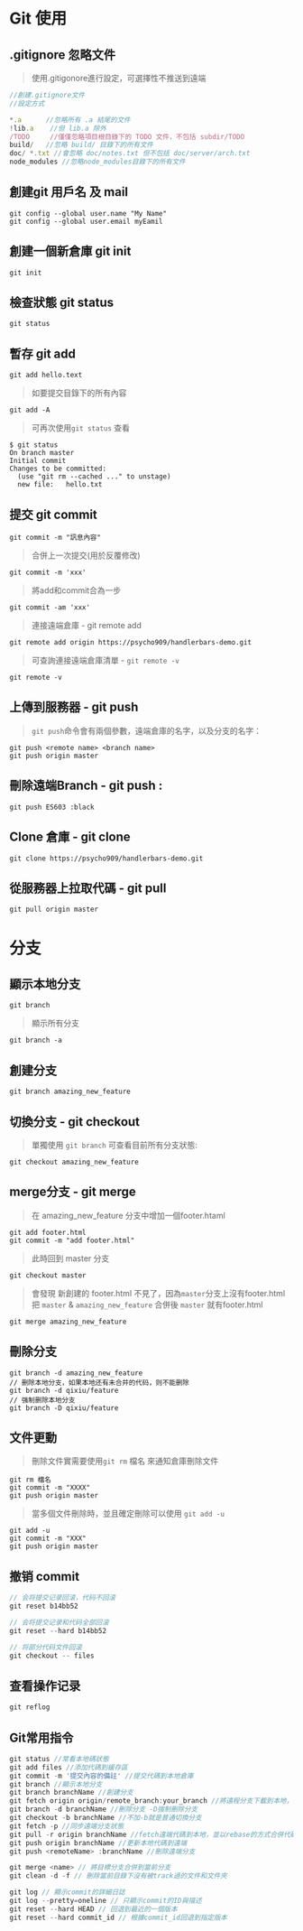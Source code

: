 # Git 使用
## .gitignore 忽略文件
> 使用.gitigonore進行設定，可選擇性不推送到遠端
```javascript
//創建.gitignore文件
//設定方式

*.a      //忽略所有 .a 結尾的文件
!lib.a    //但 lib.a 除外
/TODO     //僅僅忽略項目根目錄下的 TODO 文件，不包括 subdir/TODO
build/   //忽略 build/ 目錄下的所有文件
doc/ *.txt //會忽略 doc/notes.txt 但不包括 doc/server/arch.txt
node_modules //忽略node_modules目錄下的所有文件
```
## 創建git 用戶名 及 mail
```git
git config --global user.name "My Name"
git config --global user.email myEamil
```
## 創建一個新倉庫 git init
```git
git init
```
## 檢查狀態 git status
```git
git status
```
## 暫存 git add
```git
git add hello.text
```
> 如要提交目錄下的所有內容
```git
git add -A
```
> 可再次使用`git status` 查看
```git
$ git status
On branch master
Initial commit
Changes to be committed:
  (use "git rm --cached ..." to unstage)
  new file:   hello.txt
```
## 提交 git commit
```git
git commit -m "訊息內容"
```
> 合併上一次提交(用於反覆修改)
```git
git commit -m 'xxx'
```
> 將add和commit合為一步
```git
git commit -am 'xxx'
```
> 連接遠端倉庫 - git remote add
```git
git remote add origin https://psycho909/handlerbars-demo.git
```
> 可查詢連接遠端倉庫清單 - `git remote -v`
```
git remote -v
```
## 上傳到服務器 - git push <remote name> <branch name>
> `git push`命令會有兩個參數，遠端倉庫的名字，以及分支的名字：
```git
git push <remote name> <branch name>
git push origin master
```
## 刪除遠端Branch - git push <remote name> :<branch name>
```git
git push ES603 :black
```
## Clone 倉庫 - git clone
```git
git clone https://psycho909/handlerbars-demo.git
```
## 從服務器上拉取代碼 - git pull
```git
git pull origin master
```
# 分支
## 顯示本地分支
```git
git branch
```
> 顯示所有分支
```git
git branch -a
```
## 創建分支
```git
git branch amazing_new_feature
```
## 切換分支 - git checkout
> 單獨使用 `git branch` 可查看目前所有分支狀態:
```git
git checkout amazing_new_feature
```
## merge分支 - git merge
> 在 amazing_new_feature 分支中增加一個footer.htaml
```git
git add footer.html
git commit -m "add footer.html"
```
> 此時回到 master 分支
```git
git checkout master
```
> 會發現 新創建的 footer.html 不見了，因為`master`分支上沒有footer.html
> 把 `master` & `amazing_new_feature` 合併後 `master` 就有footer.html
```git
git merge amazing_new_feature
```
## 刪除分支
```git
git branch -d amazing_new_feature
// 删除本地分支，如果本地还有未合并的代码，则不能删除
git branch -d qixiu/feature
// 强制删除本地分支
git branch -D qixiu/feature 
```
## 文件更動
> 刪除文件實需要使用`git rm` 檔名 來通知倉庫刪除文件
```git
git rm 檔名
git commit -m "XXXX"
git push origin master
```
> 當多個文件刪除時，並且確定刪除可以使用 `git add -u`
```git
git add -u
git commit -m "XXX"
git push origin master
```
## 撤销 commit
```js
// 会将提交记录回滚，代码不回滚
git reset b14bb52

// 会将提交记录和代码全部回滚
git reset --hard b14bb52

// 将部分代码文件回滚
git checkout -- files
```
## 查看操作记录
```js
git reflog
```
## Git常用指令
```javascript
git status //常看本地碼狀態
git add files //添加代碼到緩存區
git commit -m '提交內容的備註' //提交代碼到本地倉庫
git branch //顯示本地分支
git branch branchName //創建分支
git fetch origin origin/remote_branch:your_branch //將遠程分支下載到本地，並創建分支
git branch -d branchName //刪除分支 -D強制刪除分支
git checkout -b branchName //不加-b就是普通切換分支
git fetch -p //同步遠端分支狀態
git pull -r origin branchName //fetch遠端代碼到本地，並以rebase的方式合併代碼
git push origin branchName //更新本地代碼到遠端
git push <remoteName> :branchName //刪除遠端分支

git merge <name> // 將目標分支合併到當前分支
git clean -d -f // 刪除當前目錄下沒有被track過的文件和文件夾

git log // 顯示commit的詳細日誌
git log --pretty=oneline // 只顯示commit的ID與描述
git reset --hard HEAD // 回退到最近的一個版本
git reset --hard commit_id // 根據commit_id回退到指定版本
```